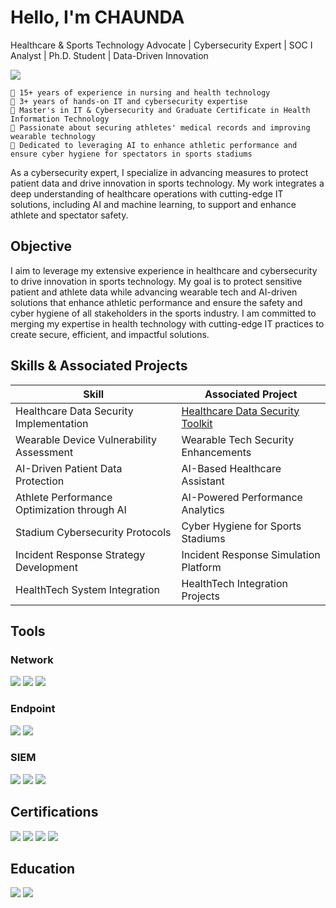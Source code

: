 # Hello, I'm CHAUNDA
Healthcare & Sports Technology Advocate | Cybersecurity Expert | SOC I Analyst | Ph.D. Student | Data-Driven Innovation

<a href="https://linkedin.com/in/chaundacdallas/"><img src="https://img.shields.io/badge/-LinkedIn-0072b1?&style=for-the-badge&logo=linkedin&logoColor=white" /></a>

    🔹 15+ years of experience in nursing and health technology
    🔹 3+ years of hands-on IT and cybersecurity expertise
    🔹 Master's in IT & Cybersecurity and Graduate Certificate in Health Information Technology
    🔹 Passionate about securing athletes' medical records and improving wearable technology
    🔹 Dedicated to leveraging AI to enhance athletic performance and ensure cyber hygiene for spectators in sports stadiums

As a cybersecurity expert, I specialize in advancing measures to protect patient data and drive innovation in sports technology. My work integrates a deep understanding of healthcare operations with cutting-edge IT solutions, including AI and machine learning, to support and enhance athlete and spectator safety.

## Objective

I aim to leverage my extensive experience in healthcare and cybersecurity to drive innovation in sports technology. My goal is to protect sensitive patient and athlete data while advancing wearable tech and AI-driven solutions that enhance athletic performance and ensure the safety and cyber hygiene of all stakeholders in the sports industry. I am committed to merging my expertise in health technology with cutting-edge IT practices to create secure, efficient, and impactful solutions.

## Skills & Associated Projects

| Skill                                         | Associated Project         |
|-----------------------------------------------|----------------------------|
| Healthcare Data Security Implementation       | <a href="https://ccdallas.github.io/resume/project1.html">Healthcare Data Security Toolkit</a>|
| Wearable Device Vulnerability Assessment | Wearable Tech Security Enhancements
| AI-Driven Patient Data Protection       | AI-Based Healthcare Assistant|
| Athlete Performance Optimization through AI     | AI-Powered Performance Analytics|
| Stadium Cybersecurity Protocols                | Cyber Hygiene for Sports Stadiums|
| Incident Response Strategy Development | Incident Response Simulation Platform|
| HealthTech System Integration | HealthTech Integration Projects|

## Tools 

### Network
<div>
    <img src="https://img.shields.io/badge/-Wireshark-1679A7?&style=for-the-badge&logo=Wireshark&logoColor=white" />
    <img src="https://img.shields.io/badge/-Nmap-EF3B2D?&style=for-the-badge&logo=Nmap&logoColor=white" />
    <img src="https://img.shields.io/badge/-Zeek-777BB4?&style=for-the-badge&logo=Zeek&logoColor=white" />
</div> 

### Endpoint
<div>
    <img src="https://img.shields.io/badge/-BitDefender_EDR-00A4EF?&style=for-the-badge&logo=BitDefender&logoColor=white" />
    <img src="https://img.shields.io/badge/-Microsoft_for_Endpoint-4B275F?&style=for-the-badge&logo=Microsoft&logoColor=white" /> 
</div>

### SIEM
<div>
   <img src="https://img.shields.io/badge/-Microsoft_Sentinel-0078D4?&style=for-the-badge&logo=Microsoft&logoColor=white" />
   <img src="https://img.shields.io/badge/-Splunk-000000?&style=for-the-badge&logo=Splunk&logoColor=white" />
   <img src="https://img.shields.io/badge/-Fortinet-EF3B2D?&style=for-the-badge&logo=Fortinet&logoColor=white" />
</div>

## Certifications
<div>
   <img src="https://img.shields.io/badge/-Health_IT-EF3B2D?&style=for-the-badge&logo=Kennesaw_State_University&logoColor=white" />
   <img src="https://img.shields.io/badge/-IT_Security-CCB800?&style=for-the-badge&logo=KSU&logoColor=white" />
   <img src="https://img.shields.io/badge/-Security%2B%20In%20Progress-EF3B2D?&style=for-the-badge&logo=CompTIA&logoColor=white" />
   <img src="https://img.shields.io/badge/-Pentest%2B%20In%20Progress-CCB800?&style=for-the-badge&logo=CompTIA&logoColor=white" />
</div>

## Education
<div>
   <img src="https://img.shields.io/badge/-MSIT-007ACC?&style=for-the-badge&logo=Kennesaw_State_University&logoColor=yellow" />
   <img src="https://img.shields.io/badge/-PhD_Offensive_Cyber_Engineering_In%20Progress-000080?&style=for-the-badge&logoColor=Capitol_Technology_University&logoColor=white" />
